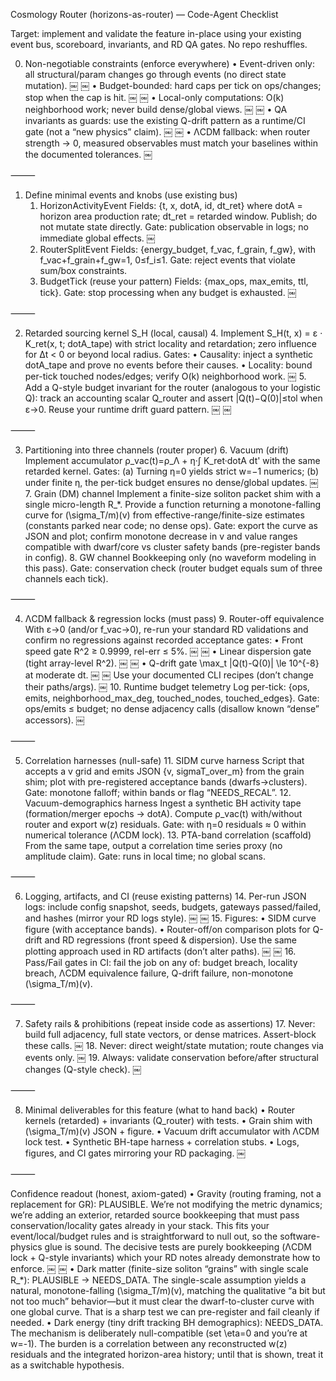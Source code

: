 Cosmology Router (horizons-as-router) — Code-Agent Checklist

Target: implement and validate the feature in-place using your existing event bus, scoreboard, invariants, and RD QA gates. No repo reshuffles.

0) Non-negotiable constraints (enforce everywhere)
	•	Event-driven only: all structural/param changes go through events (no direct state mutation).  ￼  ￼
	•	Budget-bounded: hard caps per tick on ops/changes; stop when the cap is hit.  ￼  ￼
	•	Local-only computations: O(k) neighborhood work; never build dense/global views.  ￼  ￼
	•	QA invariants as guards: use the existing Q-drift pattern as a runtime/CI gate (not a “new physics” claim).  ￼  ￼
	•	ΛCDM fallback: when router strength → 0, measured observables must match your baselines within the documented tolerances.  ￼

⸻

1) Define minimal events and knobs (use existing bus)
	1.	HorizonActivityEvent
Fields: {t, x, dotA, id, dt_ret} where dotA = horizon area production rate; dt_ret = retarded window. Publish; do not mutate state directly. Gate: publication observable in logs; no immediate global effects.  ￼
	2.	RouterSplitEvent
Fields: {energy_budget, f_vac, f_grain, f_gw}, with f_vac+f_grain+f_gw=1, 0≤f_i≤1. Gate: reject events that violate sum/box constraints.
	3.	BudgetTick (reuse your pattern)
Fields: {max_ops, max_emits, ttl, tick}. Gate: stop processing when any budget is exhausted.  ￼

⸻

2) Retarded sourcing kernel S_H (local, causal)
	4.	Implement S_H(t, x) = ε · K_ret(x, t; dotA_tape) with strict locality and retardation; zero influence for Δt < 0 or beyond local radius.
Gates:
	•	Causality: inject a synthetic dotA_tape and prove no events before their causes.
	•	Locality: bound per-tick touched nodes/edges; verify O(k) neighborhood work.  ￼
	5.	Add a Q-style budget invariant for the router (analogous to your logistic Q): track an accounting scalar Q_router and assert |Q(t)−Q(0)|≤tol when ε→0. Reuse your runtime drift guard pattern.  ￼  ￼

⸻

3) Partitioning into three channels (router proper)
	6.	Vacuum (drift)
Implement accumulator ρ_vac(t)=ρ_Λ + η·∫ K_ret·dotA dt' with the same retarded kernel.
Gates: (a) Turning η=0 yields strict w=−1 numerics; (b) under finite η, the per-tick budget ensures no dense/global updates.  ￼
	7.	Grain (DM) channel
Implement a finite-size soliton packet shim with a single micro-length R_*. Provide a function returning a monotone-falling curve for (\sigma_T/m)(v) from effective-range/finite-size estimates (constants parked near code; no dense ops).
Gate: export the curve as JSON and plot; confirm monotone decrease in v and value ranges compatible with dwarf/core vs cluster safety bands (pre-register bands in config).
	8.	GW channel
Bookkeeping only (no waveform modeling in this pass). Gate: conservation check (router budget equals sum of three channels each tick).

⸻

4) ΛCDM fallback & regression locks (must pass)
	9.	Router-off equivalence
With ε→0 (and/or f_vac→0), re-run your standard RD validations and confirm no regressions against recorded acceptance gates:
	•	Front speed gate R^2 ≥ 0.9999, rel-err ≤ 5%.  ￼  ￼
	•	Linear dispersion gate (tight array-level R^2).  ￼  ￼
	•	Q-drift gate \max_t |Q(t)-Q(0)| \le 10^{-8} at moderate dt.  ￼  ￼
Use your documented CLI recipes (don’t change their paths/args).  ￼
	10.	Runtime budget telemetry
Log per-tick: {ops, emits, neighborhood_max_deg, touched_nodes, touched_edges}. Gate: ops/emits ≤ budget; no dense adjacency calls (disallow known “dense” accessors).  ￼

⸻

5) Correlation harnesses (null-safe)
	11.	SIDM curve harness
Script that accepts a v grid and emits JSON {v, sigmaT_over_m} from the grain shim; plot with pre-registered acceptance bands (dwarfs→clusters). Gate: monotone falloff; within bands or flag “NEEDS_RECAL”.
	12.	Vacuum-demographics harness
Ingest a synthetic BH activity tape (formation/merger epochs → dotA). Compute ρ_vac(t) with/without router and export w(z) residuals. Gate: with η=0 residuals ≈ 0 within numerical tolerance (ΛCDM lock).
	13.	PTA-band correlation (scaffold)
From the same tape, output a correlation time series proxy (no amplitude claim). Gate: runs in local time; no global scans.

⸻

6) Logging, artifacts, and CI (reuse existing patterns)
	14.	Per-run JSON logs: include config snapshot, seeds, budgets, gateways passed/failed, and hashes (mirror your RD logs style).  ￼  ￼
	15.	Figures:
	•	SIDM curve figure (with acceptance bands).
	•	Router-off/on comparison plots for Q-drift and RD regressions (front speed & dispersion). Use the same plotting approach used in RD artifacts (don’t alter paths).  ￼  ￼
	16.	Pass/Fail gates in CI: fail the job on any of: budget breach, locality breach, ΛCDM equivalence failure, Q-drift failure, non-monotone (\sigma_T/m)(v).

⸻

7) Safety rails & prohibitions (repeat inside code as assertions)
	17.	Never: build full adjacency, full state vectors, or dense matrices. Assert-block these calls.  ￼
	18.	Never: direct weight/state mutation; route changes via events only.  ￼
	19.	Always: validate conservation before/after structural changes (Q-style check).  ￼

⸻

8) Minimal deliverables for this feature (what to hand back)
	•	Router kernels (retarded) + invariants (Q_router) with tests.
	•	Grain shim with (\sigma_T/m)(v) JSON + figure.
	•	Vacuum drift accumulator with ΛCDM lock test.
	•	Synthetic BH-tape harness + correlation stubs.
	•	Logs, figures, and CI gates mirroring your RD packaging.  ￼

⸻

Confidence readout (honest, axiom-gated)
	•	Gravity (routing framing, not a replacement for GR): PLAUSIBLE. We’re not modifying the metric dynamics; we’re adding an exterior, retarded source bookkeeping that must pass conservation/locality gates already in your stack. This fits your event/local/budget rules and is straightforward to null out, so the software-physics glue is sound. The decisive tests are purely bookkeeping (ΛCDM lock + Q-style invariants) which your RD notes already demonstrate how to enforce.  ￼  ￼
	•	Dark matter (finite-size soliton “grains” with single scale R_*): PLAUSIBLE → NEEDS_DATA. The single-scale assumption yields a natural, monotone-falling (\sigma_T/m)(v), matching the qualitative “a bit but not too much” behavior—but it must clear the dwarf-to-cluster curve with one global curve. That is a sharp test we can pre-register and fail cleanly if needed.
	•	Dark energy (tiny drift tracking BH demographics): NEEDS_DATA. The mechanism is deliberately null-compatible (set \eta=0 and you’re at w=-1). The burden is a correlation between any reconstructed w(z) residuals and the integrated horizon-area history; until that is shown, treat it as a switchable hypothesis.